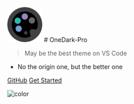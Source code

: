 <img src='icon.svg' style="height:80px;">
# OneDark-Pro

> May be the best theme on VS Code

- No the origin one, but the better one




[GitHub](https://github.com/Binaryify/OneDark-Pro)
[Get Started](#About)

![color](#ffffff)